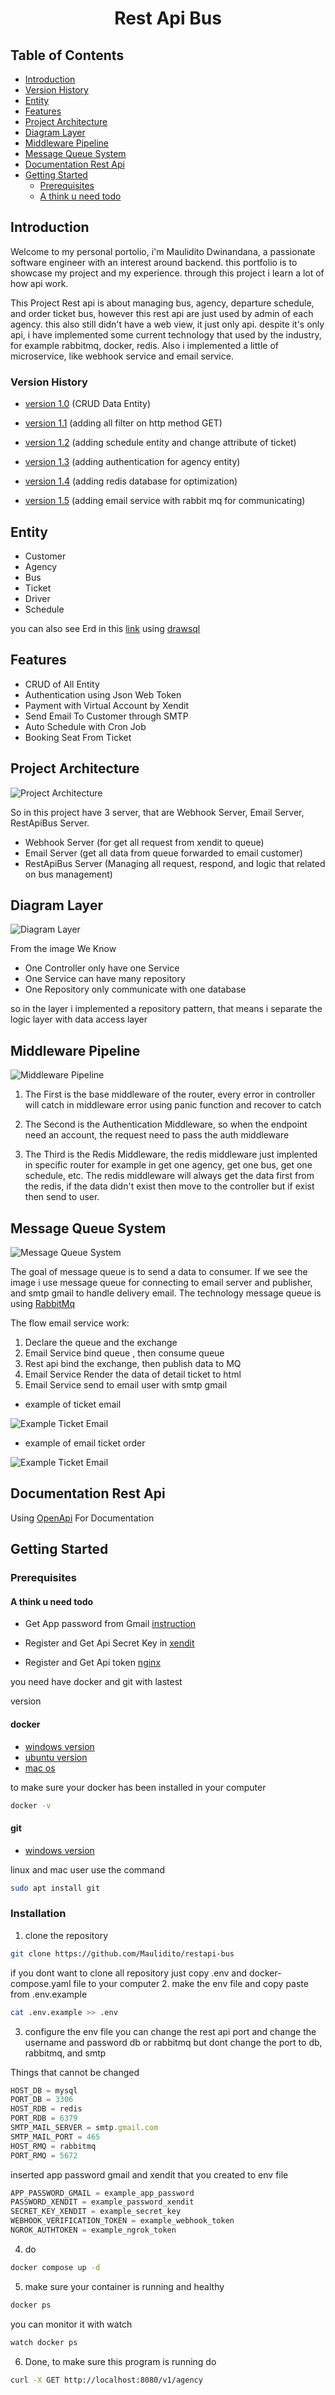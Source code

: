 <h1 align="center"> Rest Api Bus </h1> 

## Table of Contents

- [Introduction](#introduction)
- [Version History](#version-history)
- [Entity](#entity)
- [Features](#features)
- [Project Architecture](#project-architecture)
- [Diagram Layer](#diagram-layer)
- [Middleware Pipeline](#middleware-pipeline)
- [Message Queue System](#message-queue-system)
- [Documentation Rest Api](#documentation-rest-api)
- [Getting Started](#getting-started)
    - [Prerequisites](#prerequisites)
    - [A think u need todo](#a-think-u-need-todo)



<!-- END doctoc generated TOC please keep comment here to allow auto update -->

## Introduction

Welcome to my personal portolio, i'm Maulidito Dwinandana, a passionate software engineer with an interest around backend.  this portfolio is to showcase my project and my experience. through this project i learn a lot of how api work.

This Project Rest api is about managing bus, agency, departure schedule, and order ticket bus, however this rest api are just used by admin of each agency. this also still didn't have a web view, it just only api. despite it's only api, i have implemented some current technology that used by the industry, for example rabbitmq, docker, redis. Also i implemented a little of microservice, like webhook service and email service.


### Version History

- [version 1.0](https://github.com/Maulidito/restapi-bus/tree/e4a605c0f629203e73a3b60418968b3bf616bff8) (CRUD Data Entity)

- [version 1.1](https://github.com/Maulidito/restapi-bus/tree/dd752fa446c5d6df6d9a797cd3eeacffc7647acc) (adding all filter on http method GET)

- [version 1.2](https://github.com/Maulidito/restapi-bus/tree/aab5e04d8f2148dfd83e14cfa56b73ddf88f2dd3) (adding schedule entity and change attribute of ticket)

- [version 1.3](https://github.com/Maulidito/restapi-bus/tree/563cc904ae091aafb2ee33744e2d10ed1082fa1e) (adding authentication for agency entity)

- [version 1.4](https://github.com/Maulidito/restapi-bus/tree/20b78ef591e6c747bbd57627d85795fb0b9251d0) (adding redis database for optimization)

- [version 1.5](https://github.com/Maulidito/restapi-bus/tree/e00c8893ce99810a2ca5113367389a168c5c204e) (adding email service with rabbit mq for communicating)



## Entity

- Customer
- Agency
- Bus
- Ticket
- Driver
- Schedule

you can also see Erd in this [link](https://drawsql.app/teams/maulidito-dwinandana/diagrams/rest-api-bus) using [drawsql](https://drawsql.app/)

## Features

- CRUD of All Entity
- Authentication using Json Web Token
- Payment with Virtual Account by Xendit
- Send Email To Customer through SMTP
- Auto Schedule with Cron Job
- Booking Seat From Ticket


## Project Architecture

![Project Architecture](./image/architecture.drawio_withBG.png)

So in this project have 3 server, that are Webhook Server, Email Server, RestApiBus Server.

- Webhook Server (for get all request from xendit to queue)
- Email Server (get all data from queue forwarded to email customer)
- RestApiBus Server (Managing all request, respond, and logic that related on bus management)

## Diagram Layer

![Diagram Layer](./image/rest%20api%20bus%20diagram-diagram%20rest%20api.drawio.png)

From the image We Know

- One Controller only have one Service
- One Service can have many repository
- One Repository only communicate with one database

so in the layer i implemented a repository pattern, that means i separate the logic layer with data access layer

## Middleware Pipeline

![Middleware Pipeline](./image/middleware_pipeline.png)

1. The First is the base middleware of the router, every error in controller will catch in middleware error using panic function and recover to catch

2. The Second is the Authentication Middleware, so when the endpoint need an account, the request need to pass the auth middleware

3. The Third is the Redis Middleware, the redis middleware just implented in specific router for example in get one agency, get one bus, get one schedule, etc. The redis middleware will always get the data first from the redis, if the data didn't exist then move to the controller but if exist then send to user.


## Message Queue System 

![Message Queue System](./image/deep_dive_message_queue.png)


The goal of message queue is to send a data to consumer. If we see the image i use message queue for connecting to email server and publisher, and smtp gmail to handle delivery email. The technology message queue is using [RabbitMq](https://rabbitmq.com/)

The flow email service work:

1. Declare the queue and the exchange
2. Email Service bind queue , then consume queue
3. Rest api bind the exchange, then publish data to MQ
4. Email Service Render the data of detail ticket to html
5. Email Service send to email user with smtp gmail

- example of ticket email

![Example Ticket Email](./image/email_ticket.png)

- example of email ticket order

![Example Ticket Email](./image/email_payment_order.png)

## Documentation Rest Api

Using [OpenApi](https://app.swaggerhub.com/apis/Maulidito/api-bus_travel) For Documentation

## Getting Started 

### Prerequisites

#### A think u need todo
 - Get App password from Gmail [instruction](https://support.google.com/mail/answer/185833?hl=en) 

- Register and Get Api Secret Key in [xendit](https://www.xendit.co/en-id/)

- Register and Get Api token [nginx](https://ngrok.com/)


you need have docker and git with lastest 

version 
#### docker
- [windows version](https://docs.docker.com/desktop/install/windows-install/)
- [ubuntu version](https://docs.docker.com/engine/install/ubuntu/)
- [mac os](https://docs.docker.com/desktop/install/mac-install/)

to make sure your docker has been installed in your computer 
```sh
docker -v
```

#### git
- [windows version](https://git-scm.com/downloads)

linux and mac user use the command 
```sh
sudo apt install git
```

### Installation


1. clone the repository
``` sh
git clone https://github.com/Maulidito/restapi-bus
```
if you dont want to clone all repository just copy .env and docker-compose.yaml file to your computer
2. make the env file and copy paste from .env.example
``` sh
cat .env.example >> .env
```

3. configure the env file
you can change the rest api port and change the username and password db or rabbitmq but dont change the port to db, rabbitmq, and smtp

Things that cannot be changed
``` js
HOST_DB = mysql
PORT_DB = 3306 
HOST_RDB = redis 
PORT_RDB = 6379
SMTP_MAIL_SERVER = smtp.gmail.com
SMTP_MAIL_PORT = 465
HOST_RMQ = rabbitmq
PORT_RMQ = 5672
```
inserted app password gmail and xendit that you created to env file 
``` js
APP_PASSWORD_GMAIL = example_app_password
PASSWORD_XENDIT = example_password_xendit
SECRET_KEY_XENDIT = example_secret_key
WEBHOOK_VERIFICATION_TOKEN = example_webhook_token
NGROK_AUTHTOKEN = example_ngrok_token
```

4. do 
``` sh
docker compose up -d
```

5. make sure your container is running and healthy
``` sh 
docker ps
```
you can monitor it with watch
``` sh 
watch docker ps
```

6. Done, to make sure this program is running do
``` sh 
curl -X GET http://localhost:8080/v1/agency
```

